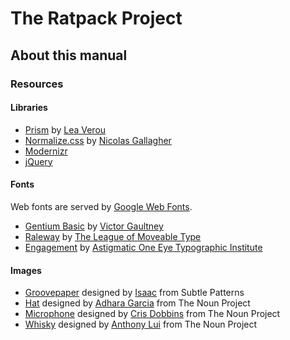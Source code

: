 # The Ratpack Project

## About this manual

### Resources

#### Libraries

* [Prism](http://prismjs.com/) by [Lea Verou](http://lea.verou.me/)
* [Normalize.css](git.io/normalize) by [Nicolas Gallagher](https://github.com/necolas)
* [Modernizr](http://modernizr.com/)
* [jQuery](http://jquery.com/)

#### Fonts

Web fonts are served by [Google Web Fonts](http://www.google.com/fonts/).

* [Gentium Basic](http://www.google.com/fonts/specimen/Gentium+Basic) by [Victor Gaultney](http://www-01.sil.org/~gaultney/bio.html)
* [Raleway](http://www.google.com/fonts/specimen/Raleway) by [The League of Moveable Type](http://www.theleagueofmoveabletype.com/)
* [Engagement](http://www.google.com/fonts/specimen/Engagement) by [Astigmatic One Eye Typographic Institute](http://www.astigmatic.com/)

#### Images

* [Groovepaper](http://subtlepatterns.com/groovepaper/) designed by [Isaac](http://graphicriver.net/user/krispdesigns) from Subtle Patterns
* [Hat](http://thenounproject.com/noun/hat/#icon-No884) designed by [Adhara Garcia](http://thenounproject.com/adhara.garcia) from The Noun Project
* [Microphone](http://thenounproject.com/noun/microphone/#icon-No8999) designed by [Cris Dobbins](http://thenounproject.com/crisdobbins) from The Noun Project
* [Whisky](http://thenounproject.com/noun/whisky/#icon-No7964) designed by [Anthony Lui](http://thenounproject.com/noallegiances) from The Noun Project
